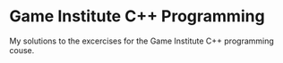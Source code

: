 # Game Institute C++ Programming 
My solutions to the excercises for the Game Institute C++ programming couse.
